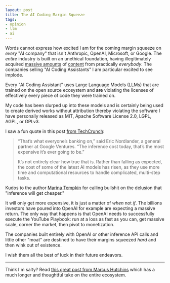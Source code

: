 ```yaml
---
layout: post
title: The AI Coding Margin Squeeze
tags:
- opinion
- llm
- ai
---
```


Words cannot express how excited I am for the coming margin squeeze on _every_
"AI company" that isn't Anthropic, OpenAI, Microsoft, or Google. The _entire_
industry is built on an unethical foundation, having illegitimately acquired
[massive
amounts](https://duckduckgo.com/?t=ffab&q=openai+copyright+infringement&ia=news&iar=news)
of
[content](https://arstechnica.com/tech-policy/2025/07/meta-pirated-and-seeded-porn-for-years-to-train-ai-lawsuit-says/)
from practically _everybody_. The companies selling "AI Coding Assistants" I am particular excited to see implode.

Every "AI Coding Assistant" uses Large Language Models (LLMs) that are trained
on the open source ecosystem and **are** violating the licenses of effectively
every piece of code they were trained on. 

My code has been slurped up into these models and is certainly being used to
create derived works without attribution thereby violating the software I have
personally released as MIT, Apache Software License 2.0, LGPL, AGPL, or GPLv3.


I saw a fun quote in this post [from TechCrunch](https://techcrunch.com/2025/08/07/the-high-costs-and-thin-margins-threatening-ai-coding-startups/?utm_source=dlvr.it&utm_medium=mastodon):


> “That’s what everyone’s banking on,” said Eric Nordlander, a general partner at
> Google Ventures. “The inference cost today, that’s the most expensive it’s ever
> going to be.”
> 
> It’s not entirely clear how true that is. Rather than falling as expected, the
> cost of some of the latest AI models has risen, as they use more time and
> computational resources to handle complicated, multi-step tasks. 

Kudos to the author [Marina
Tempkin](https://techcrunch.com/author/marina-temkin/) for calling bullshit on
the delusion that "inference will get cheaper."

It will only get more expensive, it is just a matter of _when_ not _if_. The
billions investors have poured into OpenAI for example are expecting a massive
return. The only way that happens is that OpenAI needs to successfully execute
the YouTube Playbook: run at a loss as fast as you can, get massive scale,
corner the market, then pivot to monetization.

The companies built entirely with OpenAI or other inference API calls and little
other "moat" are destined to have their margins squeezed _hard_ and then wink out of
existence.


I wish them all the best of luck in their future endeavors.



---

Think I'm salty? Read [this great post from Marcus
Hutchins](https://malwaretech.com/2025/08/every-reason-why-i-hate-ai.html)
which has a much longer and thoughtful take on the entire ecosystem.
